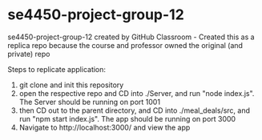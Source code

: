 # se4450-project-group-12
se4450-project-group-12 created by GitHub Classroom - Created this as a replica repo because the course and professor owned the original (and private) repo

Steps to replicate application:
1. git clone and init this repository 
2. open the respective repo and CD into ./Server, and run "node index.js". The Server should be running on port 1001
3. then CD out to the parent directory, and CD into ./meal_deals/src, and run "npm start index.js". The app should be running on port 3000
4. Navigate to http://localhost:3000/ and view the app
